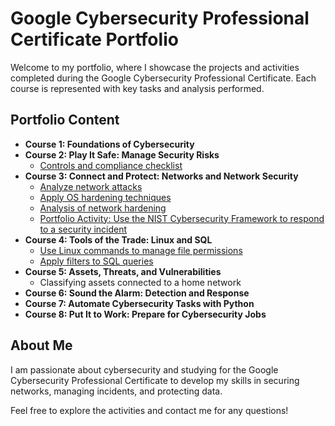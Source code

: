 # Google Cybersecurity Professional Certificate Portfolio

Welcome to my portfolio, where I showcase the projects and activities completed during the Google Cybersecurity Professional Certificate. Each course is represented with key tasks and analysis performed.

## Portfolio Content
- **Course 1: Foundations of Cybersecurity**
- **Course 2: Play It Safe: Manage Security Risks**
  - [Controls and compliance checklist](https://github.com/jailtonsantana/Google-Cybersecurity-Professional-Portifolio/tree/main/Course2-Manage-Security-Risks/Botioum%20Toys)
- **Course 3: Connect and Protect: Networks and Network Security**
  - [Analyze network attacks](https://github.com/jailtonsantana/Google-Cybersecurity-Professional-Portifolio/tree/main/Course3-Networks-Security/Analyze%20network%20attacks)
  - [Apply OS hardening techniques](https://github.com/jailtonsantana/Google-Cybersecurity-Professional-Portifolio/tree/main/Course3-Networks-Security/Apply%20OS%20hardening%20techniques)
  - [Analysis of network hardening](https://github.com/jailtonsantana/Google-Cybersecurity-Professional-Portifolio/tree/main/Course3-Networks-Security/Analysis%20of%20network%20hardening)
  - [Portfolio Activity: Use the NIST Cybersecurity Framework to respond to a security incident](https://github.com/jailtonsantana/Google-Cybersecurity-Professional-Portifolio/tree/main/Course3-Networks-Security/Portfolio%20Activity-NIST%20CSF%20to%20respond%20to%20a%20security%20incident)
- **Course 4: Tools of the Trade: Linux and SQL**
  - [Use Linux commands to manage file permissions](https://github.com/jailtonsantana/Google-Cybersecurity-Professional-Portifolio/tree/main/Course4-Linux-SQL/Use%20Linux%20commands%20to%20manage%20file%20permissions)
  - [Apply filters to SQL queries](https://github.com/jailtonsantana/Google-Cybersecurity-Professional-Portifolio/tree/main/Course4-Linux-SQL/Apply%20filters%20to%20SQL%20queries)
- **Course 5: Assets, Threats, and Vulnerabilities**
  - Classifying assets connected to a home network
- **Course 6: Sound the Alarm: Detection and Response**
- **Course 7: Automate Cybersecurity Tasks with Python**
- **Course 8: Put It to Work: Prepare for Cybersecurity Jobs**

## About Me
I am passionate about cybersecurity and studying for the Google Cybersecurity Professional Certificate to develop my skills in securing networks, managing incidents, and protecting data.

Feel free to explore the activities and contact me for any questions!
